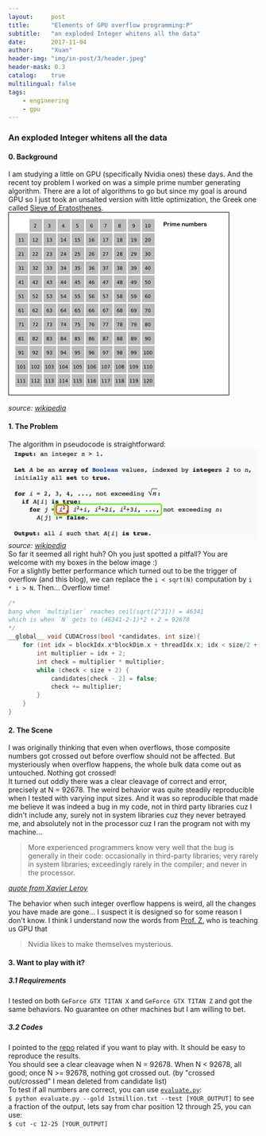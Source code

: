 ```yaml
---
layout:     post
title:      "Elements of GPU overflow programming:P"
subtitle:   "an exploded Integer whitens all the data"
date:       2017-11-04
author:     "Xuan"
header-img: "img/in-post/3/header.jpeg"
header-mask: 0.3
catalog:    true
multilingual: false
tags:
    - engineering
    - gpu
---
```


### An exploded Integer whitens all the data
#### 0. Background
I am studying a little on GPU (specifically Nvidia ones) these days. And the recent toy problem I worked on was a simple prime number generating algorithm. There are a lot of algorithms to go but since my goal is around GPU so I just took an unsalted version with little optimization, the Greek one called [Sieve of Eratosthenes](https://en.wikipedia.org/wiki/Sieve_of_Eratosthenes).  
![](/img/in-post/3/Sieve_of_Eratosthenes_animation.gif)  

*source: [wikipedia](https://en.wikipedia.org/wiki/Sieve_of_Eratosthenes)*

#### 1. The Problem
The algorithm in pseudocode is straightforward:  
![](/img/in-post/3/algorithm.png)  
*source: [wikipedia](https://en.wikipedia.org/wiki/Sieve_of_Eratosthenes)*  
So far it seemed all right huh? Oh you just spotted a pitfall? You are welcome with my boxes in the below image :)  
For a slightly better performance which turned out to be the trigger of overflow (and this blog), we can replace the `i < sqrt(N)` computation by `i * i > N`. Then...
Overflow time!
```c
/*
bang when `multiplier` reaches ceil(sqrt(2^31)) = 46341
which is when `N` gets to (46341-2-1)*2 + 2 = 92678
*/
__global__ void CUDACross(bool *candidates, int size){
    for (int idx = blockIdx.x*blockDim.x + threadIdx.x; idx < size/2 + 1; idx += blockDim.x * gridDim.x) {
        int multiplier = idx + 2;
        int check = multiplier * multiplier;
        while (check < size + 2) {
            candidates[check - 2] = false;
            check += multiplier;
        }
    }
}
```

#### 2. The Scene
I was originally thinking that even when overflows, those composite numbers got crossed out before overflow should not be affected. But mysteriously when overflow happens, the whole bulk data come out as untouched. Nothing got crossed!  
It turned out oddly there was a clear cleavage of correct and error, precisely at N = 92678. The weird behavior was quite steadily reproducible when I tested with varying input sizes. And it was so reproducible that made me believe it was indeed a bug in my code, not in third party libraries cuz I didn't include any, surely not in system libraries cuz they never betrayed me, and absolutely not in the processor cuz I ran the program not with my machine...

> More experienced programmers know very well that the bug is generally in their code: occasionally in third-party libraries; very rarely in system libraries; exceedingly rarely in the compiler; and never in the processor.

*[quote from Xavier Leroy](http://gallium.inria.fr/blog/intel-skylake-bug/)*

The behavior when such integer overflow happens is weird, all the changes you have made are gone... I suspect it is designed so for some reason I don't know. I think I understand now the words from [Prof. Z.](http://www.mzahran.com) who is teaching us GPU that  
> Nvidia likes to make themselves mysterious.

#### 3. Want to play with it?
##### 3.1 Requirements
I tested on both `GeForce GTX TITAN X` and `GeForce GTX TITAN Z` and got the same behaviors. No guarantee on other machines but I am willing to bet.  
##### 3.2 Codes
I pointed to the [repo](https://github.com/Alex-X-W/gpu_overflow) related if you want to play with. It should be easy to reproduce the results.  
You should see a clear cleavage when N = 92678. When N < 92678, all good; once N >= 92678, nothing got crossed out. (by "crossed out/crossed" I mean deleted from candidate list)  
To test if all numbers are correct, you can use [`evaluate.py`](https://github.com/Alex-X-W/gpu_overflow/blob/master/evaluate.py):  
`$ python evaluate.py --gold 1stmillion.txt --test [YOUR_OUTPUT]`
to see a fraction of the output, lets say from char position 12 through 25, you can use:  
`$ cut -c 12-25 [YOUR_OUTPUT]`
